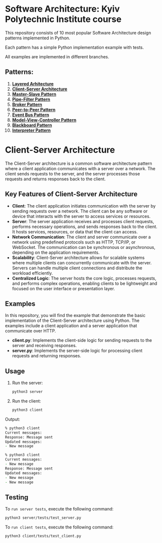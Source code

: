 # Software Architecture: Kyiv Polytechnic Institute course

This repository consists of 10 most popular Software Architecture design patterns implemented in Python.

Each pattern has a simple Python implementation example with tests.

All examples are implemented in different branches.

## Patterns:

1. [**Layered Arhitecture**](https://github.com/annavasylashko/kpi-architecture/tree/layered-architecture)
2. [**Client-Server Architecture**](https://github.com/annavasylashko/kpi-architecture/tree/client-server)
3. [**Master-Slave Pattern**](https://github.com/annavasylashko/kpi-architecture/tree/master-slave)
4. [**Pipe-Filter Pattern**](https://github.com/annavasylashko/kpi-architecture/tree/pipe-filter)
5. [**Broker Pattern**](https://github.com/annavasylashko/kpi-architecture/tree/broker)
6. [**Peer-to-Peer Pattern**](https://github.com/annavasylashko/kpi-architecture/tree/peer-to-peer)
7. [**Event Bus Pattern**](https://github.com/annavasylashko/kpi-architecture/tree/event-bus)
8. [**Model-View-Controller Pattern**](https://github.com/annavasylashko/kpi-architecture/tree/mvc)
9. [**Blackboard Pattern**](https://github.com/annavasylashko/kpi-architecture/tree/blackboard)
10. [**Interpreter Pattern**](https://github.com/annavasylashko/kpi-architecture/tree/interpreter)

# Client-Server Architecture

The Client-Server architecture is a common software architecture pattern where a client application communicates with a server over a network. The client sends requests to the server, and the server processes those requests and returns responses back to the client.

## Key Features of Client-Server Architecture

- **Client**: The client application initiates communication with the server by sending requests over a network. The client can be any software or device that interacts with the server to access services or resources.
- **Server**: The server application receives and processes client requests, performs necessary operations, and sends responses back to the client. It hosts services, resources, or data that the client can access.
- **Network Communication**: The client and server communicate over a network using predefined protocols such as HTTP, TCP/IP, or WebSocket. The communication can be synchronous or asynchronous, depending on the application requirements.
- **Scalability**: Client-Server architecture allows for scalable systems where multiple clients can concurrently communicate with the server. Servers can handle multiple client connections and distribute the workload efficiently.
- **Centralized Logic**: The server hosts the core logic, processes requests, and performs complex operations, enabling clients to be lightweight and focused on the user interface or presentation layer.

## Examples

In this repository, you will find the example that demonstrate the basic implementation of the Client-Server architecture using Python. The examples include a client application and a server application that communicate over HTTP.

- **client.py**: Implements the client-side logic for sending requests to the server and receiving responses.
- **server.py**: Implements the server-side logic for processing client requests and returning responses.

## Usage

1. Run the server:
    ```zsh
    python3 server
    ```
2. Run the client:
    ```zsh
    python3 client
    ```

Output:
```zsh
% python3 client
Current messages:
Response: Message sent
Updated messages:
- New message

% python3 client
Current messages:
- New message
Response: Message sent
Updated messages:
- New message
- New message
```

## Testing

To `run server tests`, execute the following command:
```zsh
python3 server/tests/test_server.py
```

To `run client tests`, execute the following command:
```zsh
python3 client/tests/test_client.py
```
